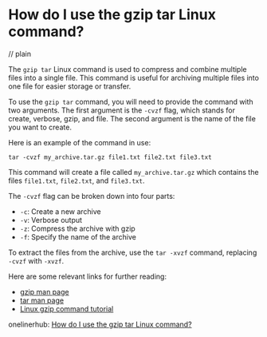 # How do I use the gzip tar Linux command?
// plain

The `gzip tar` Linux command is used to compress and combine multiple files into a single file. This command is useful for archiving multiple files into one file for easier storage or transfer.

To use the `gzip tar` command, you will need to provide the command with two arguments. The first argument is the `-cvzf` flag, which stands for create, verbose, gzip, and file. The second argument is the name of the file you want to create.

Here is an example of the command in use:
```
tar -cvzf my_archive.tar.gz file1.txt file2.txt file3.txt
```
This command will create a file called `my_archive.tar.gz` which contains the files `file1.txt`, `file2.txt`, and `file3.txt`.

The `-cvzf` flag can be broken down into four parts:
* `-c`: Create a new archive
* `-v`: Verbose output
* `-z`: Compress the archive with gzip
* `-f`: Specify the name of the archive

To extract the files from the archive, use the `tar -xvzf` command, replacing `-cvzf` with `-xvzf`.

Here are some relevant links for further reading:
* [gzip man page](https://linux.die.net/man/1/gzip)
* [tar man page](https://linux.die.net/man/1/tar)
* [Linux gzip command tutorial](https://www.computerhope.com/unix/ugzip.htm)

onelinerhub: [How do I use the gzip tar Linux command?](https://onelinerhub.com/cli-tar/how-do-i-use-the-gzip-tar-linux-command)